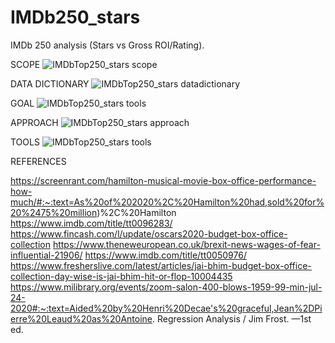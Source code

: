 # IMDb250_stars
IMDb 250 analysis (Stars vs Gross ROI/Rating).

SCOPE
![IMDbTop250_stars scope](https://github.com/domingosdeeulariadumba/IMDb250_stars/assets/110714056/9ebe528f-59ad-4a6b-b1d9-2ff1051f07d4)


DATA DICTIONARY
![IMDbTop250_stars datadictionary](https://github.com/domingosdeeulariadumba/IMDb250_stars/assets/110714056/df699b96-31e8-4adc-8f5a-9e0eded1eac8)


GOAL
![IMDbTop250_stars tools](https://github.com/domingosdeeulariadumba/IMDb250_stars/assets/110714056/c9b5b24a-e328-4206-9696-d55054f0d363)


APPROACH
![IMDbTop250_stars approach](https://github.com/domingosdeeulariadumba/IMDb250_stars/assets/110714056/b4a8f37d-b796-441f-842f-38faaa2639ae)


TOOLS
![IMDbTop250_stars tools](https://github.com/domingosdeeulariadumba/IMDb250_stars/assets/110714056/f64fb6db-9103-473d-a879-40f47afa3430)


REFERENCES

https://screenrant.com/hamilton-musical-movie-box-office-performance-how-much/#:~:text=As%20of%202020%2C%20Hamilton%20had,sold%20for%20%2475%20million)%2C%20Hamilton
https://www.imdb.com/title/tt0096283/
https://www.fincash.com/l/update/oscars2020-budget-box-office-collection
https://www.theneweuropean.co.uk/brexit-news-wages-of-fear-influential-21906/
https://www.imdb.com/title/tt0050976/
https://www.fresherslive.com/latest/articles/jai-bhim-budget-box-office-collection-day-wise-is-jai-bhim-hit-or-flop-10004435
https://www.milibrary.org/events/zoom-salon-400-blows-1959-99-min-jul-24-2020#:~:text=Aided%20by%20Henri%20Decae's%20graceful,Jean%2DPierre%20Leaud%20as%20Antoine.
Regression Analysis / Jim Frost. —1st ed.

